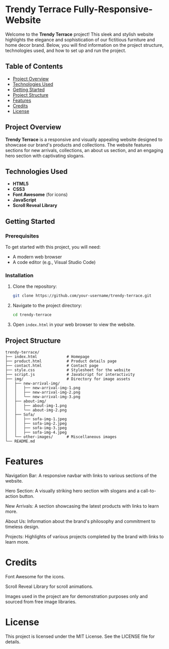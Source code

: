 # Trendy Terrace Fully-Responsive-Website

Welcome to the **Trendy Terrace** project! This sleek and stylish website highlights the elegance and sophistication of our fictitious furniture and home decor brand. Below, you will find information on the project structure, technologies used, and how to set up and run the project.

## Table of Contents
- [Project Overview](#project-overview)
- [Technologies Used](#technologies-used)
- [Getting Started](#getting-started)
- [Project Structure](#project-structure)
- [Features](#features)
- [Credits](#credits)
- [License](#license)

## Project Overview

**Trendy Terrace** is a responsive and visually appealing website designed to showcase our brand's products and collections. The website features sections for new arrivals, collections, an about us section, and an engaging hero section with captivating slogans.

## Technologies Used

- **HTML5**
- **CSS3**
- **Font Awesome** (for icons)
- **JavaScript**
- **Scroll Reveal Library**

## Getting Started

### Prerequisites

To get started with this project, you will need:
- A modern web browser
- A code editor (e.g., Visual Studio Code)

### Installation

1. Clone the repository:

    ```sh
    git clone https://github.com/your-username/trendy-terrace.git
    ```

2. Navigate to the project directory:

    ```sh
    cd trendy-terrace
    ```

3. Open `index.html` in your web browser to view the website.

## Project Structure

```
trendy-terrace/
├── index.html             # Homepage
├── product.html           # Product details page
├── contact.html           # Contact page
├── style.css              # Stylesheet for the website
├── script.js              # JavaScript for interactivity
├── img/                   # Directory for image assets
│   ├── new-arrival-img/  
│   │   ├── new-arrival-img-1.png
│   │   ├── new-arrival-img-2.png
│   │   └── new-arrival-img-3.png
│   ├── about-img/        
│   │   ├── about-img-1.png
│   │   └── about-img-2.png
│   ├── Sofa/              
│   │   ├── sofa-img-1.jpeg
│   │   ├── sofa-img-2.jpeg
│   │   ├── sofa-img-3.jpeg
│   │   ├── sofa-img-4.jpeg
│   └── other-images/      # Miscellaneous images
└── README.md

```
# Features
Navigation Bar: A responsive navbar with links to various sections of the website.

Hero Section: A visually striking hero section with slogans and a call-to-action button.

New Arrivals: A section showcasing the latest products with links to learn more.

About Us: Information about the brand's philosophy and commitment to timeless design.

Projects: Highlights of various projects completed by the brand with links to learn more.

# Credits
Font Awesome for the icons.

Scroll Reveal Library for scroll animations.

Images used in the project are for demonstration purposes only and sourced from free image libraries.

# License
This project is licensed under the MIT License. See the LICENSE file for details.
